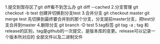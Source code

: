 1.提交到暂存区了git diff看不到怎么办
    git diff --cached
2.分支管理
    git checkout -b test 创建并切换到分支test
3.合并分支
    git checkout master
    git merge test
    先切换到最终要合并到的那个分支，分支提前master分支，把test分支合并到master
4.删除分支
    git branch -D test
5.tag标签
    git tag -a ;
    tag 和 release的区别，tag是github的一次提交，是版本库的变更。release可以记录一个版本所对应的
    全部文件以及二进制文件










    